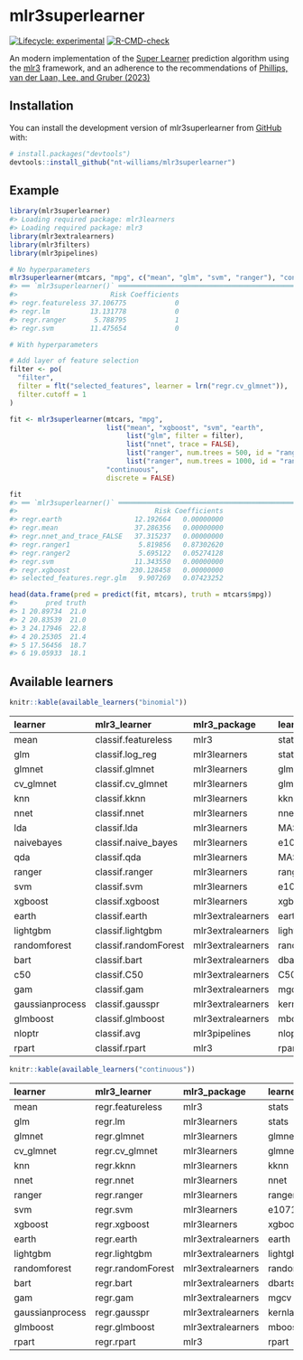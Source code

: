 
<!-- README.md is generated from README.Rmd. Please edit that file -->

# mlr3superlearner

<!-- badges: start -->

[![Lifecycle:
experimental](https://img.shields.io/badge/lifecycle-experimental-orange.svg)](https://lifecycle.r-lib.org/articles/stages.html#experimental)
[![R-CMD-check](https://github.com/nt-williams/mlr3superlearner/actions/workflows/R-CMD-check.yaml/badge.svg)](https://github.com/nt-williams/mlr3superlearner/actions/workflows/R-CMD-check.yaml)
<!-- badges: end -->

An modern implementation of the [Super
Learner](https://biostats.bepress.com/ucbbiostat/paper266/) prediction
algorithm using the [mlr3](https://mlr3.mlr-org.com/) framework, and an
adherence to the recommendations of [Phillips, van der Laan, Lee, and
Gruber (2023)](https://doi.org/10.1093/ije/dyad023)

## Installation

You can install the development version of mlr3superlearner from
[GitHub](https://github.com/) with:

``` r
# install.packages("devtools")
devtools::install_github("nt-williams/mlr3superlearner")
```

## Example

``` r
library(mlr3superlearner)
#> Loading required package: mlr3learners
#> Loading required package: mlr3
library(mlr3extralearners)
library(mlr3filters)
library(mlr3pipelines)

# No hyperparameters
mlr3superlearner(mtcars, "mpg", c("mean", "glm", "svm", "ranger"), "continuous")
#> ══ `mlr3superlearner()` ════════════════════════════════════════════════════════
#>                       Risk Coefficients
#> regr.featureless 37.106775            0
#> regr.lm          13.131778            0
#> regr.ranger       5.788795            1
#> regr.svm         11.475654            0

# With hyperparameters

# Add layer of feature selection
filter <- po(
  "filter",
  filter = flt("selected_features", learner = lrn("regr.cv_glmnet")),
  filter.cutoff = 1
)

fit <- mlr3superlearner(mtcars, "mpg", 
                        list("mean", "xgboost", "svm", "earth",
                             list("glm", filter = filter),
                             list("nnet", trace = FALSE),
                             list("ranger", num.trees = 500, id = "ranger1"),
                             list("ranger", num.trees = 1000, id = "ranger2")), 
                        "continuous", 
                        discrete = FALSE)

fit
#> ══ `mlr3superlearner()` ════════════════════════════════════════════════════════
#>                                  Risk Coefficients
#> regr.earth                  12.192664   0.00000000
#> regr.mean                   37.286356   0.00000000
#> regr.nnet_and_trace_FALSE   37.315237   0.00000000
#> regr.ranger1                 5.819856   0.87302620
#> regr.ranger2                 5.695122   0.05274128
#> regr.svm                    11.343550   0.00000000
#> regr.xgboost               230.128458   0.00000000
#> selected_features.regr.glm   9.907269   0.07423252

head(data.frame(pred = predict(fit, mtcars), truth = mtcars$mpg))
#>       pred truth
#> 1 20.89734  21.0
#> 2 20.83539  21.0
#> 3 24.17946  22.8
#> 4 20.25305  21.4
#> 5 17.56456  18.7
#> 6 19.05933  18.1
```

## Available learners

``` r
knitr::kable(available_learners("binomial"))
```

| learner         | mlr3_learner         | mlr3_package      | learner_package |
|:----------------|:---------------------|:------------------|:----------------|
| mean            | classif.featureless  | mlr3              | stats           |
| glm             | classif.log_reg      | mlr3learners      | stats           |
| glmnet          | classif.glmnet       | mlr3learners      | glmnet          |
| cv_glmnet       | classif.cv_glmnet    | mlr3learners      | glmnet          |
| knn             | classif.kknn         | mlr3learners      | kknn            |
| nnet            | classif.nnet         | mlr3learners      | nnet            |
| lda             | classif.lda          | mlr3learners      | MASS            |
| naivebayes      | classif.naive_bayes  | mlr3learners      | e1071           |
| qda             | classif.qda          | mlr3learners      | MASS            |
| ranger          | classif.ranger       | mlr3learners      | ranger          |
| svm             | classif.svm          | mlr3learners      | e1071           |
| xgboost         | classif.xgboost      | mlr3learners      | xgboost         |
| earth           | classif.earth        | mlr3extralearners | earth           |
| lightgbm        | classif.lightgbm     | mlr3extralearners | lightgbm        |
| randomforest    | classif.randomForest | mlr3extralearners | randomForest    |
| bart            | classif.bart         | mlr3extralearners | dbarts          |
| c50             | classif.C50          | mlr3extralearners | C50             |
| gam             | classif.gam          | mlr3extralearners | mgcv            |
| gaussianprocess | classif.gausspr      | mlr3extralearners | kernlab         |
| glmboost        | classif.glmboost     | mlr3extralearners | mboost          |
| nloptr          | classif.avg          | mlr3pipelines     | nloptr          |
| rpart           | classif.rpart        | mlr3              | rpart           |

``` r
knitr::kable(available_learners("continuous"))
```

| learner         | mlr3_learner      | mlr3_package      | learner_package |
|:----------------|:------------------|:------------------|:----------------|
| mean            | regr.featureless  | mlr3              | stats           |
| glm             | regr.lm           | mlr3learners      | stats           |
| glmnet          | regr.glmnet       | mlr3learners      | glmnet          |
| cv_glmnet       | regr.cv_glmnet    | mlr3learners      | glmnet          |
| knn             | regr.kknn         | mlr3learners      | kknn            |
| nnet            | regr.nnet         | mlr3learners      | nnet            |
| ranger          | regr.ranger       | mlr3learners      | ranger          |
| svm             | regr.svm          | mlr3learners      | e1071           |
| xgboost         | regr.xgboost      | mlr3learners      | xgboost         |
| earth           | regr.earth        | mlr3extralearners | earth           |
| lightgbm        | regr.lightgbm     | mlr3extralearners | lightgbm        |
| randomforest    | regr.randomForest | mlr3extralearners | randomForest    |
| bart            | regr.bart         | mlr3extralearners | dbarts          |
| gam             | regr.gam          | mlr3extralearners | mgcv            |
| gaussianprocess | regr.gausspr      | mlr3extralearners | kernlab         |
| glmboost        | regr.glmboost     | mlr3extralearners | mboost          |
| rpart           | regr.rpart        | mlr3              | rpart           |
